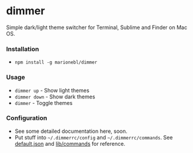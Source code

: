 dimmer
======

Simple dark/light theme switcher for Terminal, Sublime and Finder on Mac OS.

### Installation
* `npm install -g marionebl/dimmer`

### Usage
* `dimmer up` - Show light themes
* `dimmer down` - Show dark themes
* `dimmer` - Toggle themes

### Configuration
* See some detailed documentation here, soon.
* Put stuff into `~/.dimmerrc/config` and `~/.dimmerrc/commands`. See [default.json][1] and [lib/commands][2] for reference.

[1]: https://github.com/marionebl/dimmer/blob/master/defaults.json
[2]: https://github.com/marionebl/dimmer/tree/master/lib/commands

